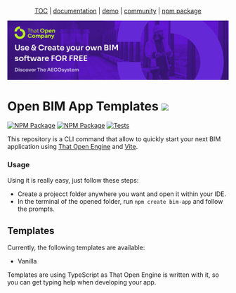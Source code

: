 <p align="center">
  <a href="https://thatopen.com/">TOC</a>
  |
  <a href="https://docs.thatopen.com/intro">documentation</a>
  |
  <a href="https://thatopen.github.io/engine_components/src/fragments/FragmentIfcLoader/index.html">demo</a>
  |
  <a href="https://people.thatopen.com/">community</a>
  |
  <a href="https://www.npmjs.com/package/openbim-app-templates">npm package</a>
</p>

![cover](cover.png)

<h1>Open BIM App Templates <img src="https://ThatOpen.github.io/engine_components/resources/favicon.ico" width="32"/></h1>

[![NPM Package][npm]][npm-url]
[![NPM Package][npm-downloads]][npm-url]
[![Tests](https://github.com/ThatOpen/engine_components/actions/workflows/tests.yml/badge.svg)](https://github.com/IFCjs/components/actions/workflows/tests.yaml)

This repository is a CLI command that allow to quickly start your next BIM application using [That Open Engine](https://github.com/thatopen/engine_components) and [Vite](https://vitejs.dev/).

### Usage

Using it is really easy, just follow these steps:

* Create a projecct folder anywhere you want and open it within your IDE.
* In the terminal of the opened folder, run `npm create bim-app` and follow the prompts.

## Templates
Currently, the following templates are available:

* Vanilla

Templates are using TypeScript as That Open Engine is written with it, so you can get typing help when developing your app.

[npm]: https://img.shields.io/npm/v/openbim-app-templates
[npm-url]: https://www.npmjs.com/package/openbim-app-templates
[npm-downloads]: https://img.shields.io/npm/dw/openbim-app-templates

